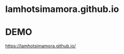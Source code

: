 # lamhotsimamora.github.io


# DEMO 

<a href="https://lamhotsimamora.github.io/">https://lamhotsimamora.github.io/</a>